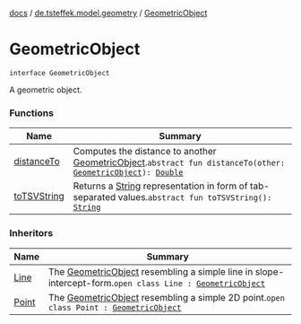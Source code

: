 [docs](../../index.md) / [de.tsteffek.model.geometry](../index.md) / [GeometricObject](./index.md)

# GeometricObject

`interface GeometricObject`

A geometric object.

### Functions

| Name | Summary |
|---|---|
| [distanceTo](distance-to.md) | Computes the distance to another [GeometricObject](./index.md).`abstract fun distanceTo(other: `[`GeometricObject`](./index.md)`): `[`Double`](https://kotlinlang.org/api/latest/jvm/stdlib/kotlin/-double/index.html) |
| [toTSVString](to-t-s-v-string.md) | Returns a [String](https://kotlinlang.org/api/latest/jvm/stdlib/kotlin/-string/index.html) representation in form of tab-separated values.`abstract fun toTSVString(): `[`String`](https://kotlinlang.org/api/latest/jvm/stdlib/kotlin/-string/index.html) |

### Inheritors

| Name | Summary |
|---|---|
| [Line](../-line/index.md) | The [GeometricObject](./index.md) resembling a simple line in slope-intercept-form.`open class Line : `[`GeometricObject`](./index.md) |
| [Point](../-point/index.md) | The [GeometricObject](./index.md) resembling a simple 2D point.`open class Point : `[`GeometricObject`](./index.md) |
